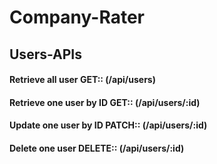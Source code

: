# Company-Rater

## Users-APIs

#### Retrieve all user GET:: (/api/users)

#### Retrieve one user by ID GET:: (/api/users/:id)

#### Update one user by ID PATCH:: (/api/users/:id)

#### Delete one user DELETE:: (/api/users/:id)
